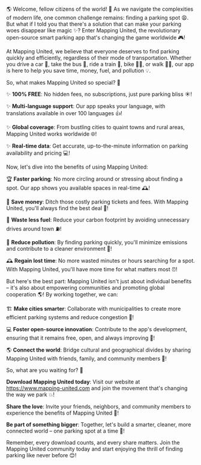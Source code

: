 🌎 Welcome, fellow citizens of the world! 🌈 As we navigate the complexities of modern life, one common challenge remains: finding a parking spot 😩. But what if I told you that there's a solution that can make your parking woes disappear like magic ✨? Enter Mapping United, the revolutionary open-source smart parking app that's changing the game worldwide 🎮!

At Mapping United, we believe that everyone deserves to find parking quickly and efficiently, regardless of their mode of transportation. Whether you drive a car 🚗, take the bus 🚌, ride a train 🚂, bike 🚴‍♀️, or walk 🏃‍♂️, our app is here to help you save time, money, fuel, and pollution 💡.

So, what makes Mapping United so special? 🤔

✨ **100% FREE**: No hidden fees, no subscriptions, just pure parking bliss ☀️!

✨ **Multi-language support**: Our app speaks your language, with translations available in over 100 languages 👍!

✨ **Global coverage**: From bustling cities to quaint towns and rural areas, Mapping United works worldwide 🌐!

✨ **Real-time data**: Get accurate, up-to-the-minute information on parking availability and pricing 💻!

Now, let's dive into the benefits of using Mapping United:

🏆 **Faster parking**: No more circling around or stressing about finding a spot. Our app shows you available spaces in real-time 🕰️!

💸 **Save money**: Ditch those costly parking tickets and fees. With Mapping United, you'll always find the best deal 💸!

🚗 **Waste less fuel**: Reduce your carbon footprint by avoiding unnecessary drives around town ⛽️!

🌿 **Reduce pollution**: By finding parking quickly, you'll minimize emissions and contribute to a cleaner environment 🌟!

🕰️ **Regain lost time**: No more wasted minutes or hours searching for a spot. With Mapping United, you'll have more time for what matters most ⏰!

But here's the best part: Mapping United isn't just about individual benefits – it's also about empowering communities and promoting global cooperation 🌎! By working together, we can:

🏗️ **Make cities smarter**: Collaborate with municipalities to create more efficient parking systems and reduce congestion 🚧!

💻 **Foster open-source innovation**: Contribute to the app's development, ensuring that it remains free, open, and always improving 💪!

🌎 **Connect the world**: Bridge cultural and geographical divides by sharing Mapping United with friends, family, and community members 📱!

So, what are you waiting for? 🤔

**Download Mapping United today**: Visit our website at https://www.mapping-united.com and join the movement that's changing the way we park 💥!

**Share the love**: Invite your friends, neighbors, and community members to experience the benefits of Mapping United 👫!

**Be part of something bigger**: Together, let's build a smarter, cleaner, more connected world – one parking spot at a time 🌈!

Remember, every download counts, and every share matters. Join the Mapping United community today and start enjoying the thrill of finding parking like never before 😊!